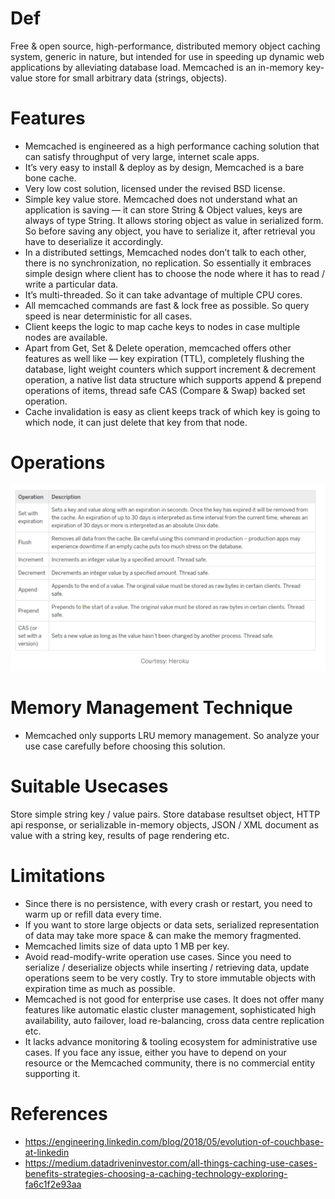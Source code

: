 # Def
Free & open source, high-performance, distributed memory object caching system, generic in nature, but intended for use in speeding up dynamic web applications by alleviating database load. Memcached is an in-memory key-value store for small arbitrary data (strings, objects).

# Features
* Memcached is engineered as a high performance caching solution that can satisfy throughput of very large, internet scale apps.
* It’s very easy to install & deploy as by design, Memcached is a bare bone cache.
* Very low cost solution, licensed under the revised BSD license.
* Simple key value store. Memcached does not understand what an application is saving — it can store String & Object values, keys are always of type String. It allows storing object as value in serialized form. So before saving any object, you have to serialize it, after retrieval you have to deserialize it accordingly.
* In a distributed settings, Memcached nodes don’t talk to each other, there is no synchronization, no replication. So essentially it embraces simple design where client has to choose the node where it has to read / write a particular data.
* It’s multi-threaded. So it can take advantage of multiple CPU cores.
* All memcached commands are fast & lock free as possible. So query speed is near deterministic for all cases.
* Client keeps the logic to map cache keys to nodes in case multiple nodes are available.
* Apart from Get, Set & Delete operation, memcached offers other features as well like — key expiration (TTL), completely flushing the database, light weight counters which support increment & decrement operation, a native list data structure which supports append & prepend operations of items, thread safe CAS (Compare & Swap) backed set operation.
* Cache invalidation is easy as client keeps track of which key is going to which node, it can just delete that key from that node.

# Operations

![](../.gitbook/assets/memcached_operations.png)

# Memory Management Technique
* Memcached only supports LRU memory management. So analyze your use case carefully before choosing this solution.

# Suitable Usecases
Store simple string key / value pairs. Store database resultset object, HTTP api response, or serializable in-memory objects, JSON / XML document as value with a string key, results of page rendering etc.

# Limitations
* Since there is no persistence, with every crash or restart, you need to warm up or refill data every time.
* If you want to store large objects or data sets, serialized representation of data may take more space & can make the memory fragmented.
* Memcached limits size of data upto 1 MB per key.
* Avoid read-modify-write operation use cases. Since you need to serialize / deserialize objects while inserting / retrieving data, update operations seem to be very costly. Try to store immutable objects with expiration time as much as possible.
* Memcached is not good for enterprise use cases. It does not offer many features like automatic elastic cluster management, sophisticated high availability, auto failover, load re-balancing, cross data centre replication etc.
* It lacks advance monitoring & tooling ecosystem for administrative use cases. If you face any issue, either you have to depend on your resource or the Memcached community, there is no commercial entity supporting it.

# References
* https://engineering.linkedin.com/blog/2018/05/evolution-of-couchbase-at-linkedin
* https://medium.datadriveninvestor.com/all-things-caching-use-cases-benefits-strategies-choosing-a-caching-technology-exploring-fa6c1f2e93aa